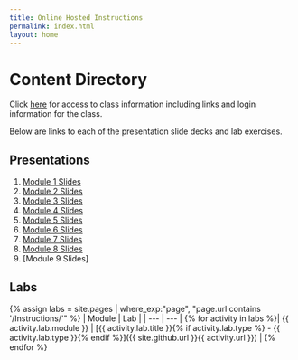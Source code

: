 ```yaml
---
title: Online Hosted Instructions
permalink: index.html
layout: home
---
```


# Content Directory

Click [here](Presentation\ClassLogins.pdf) for access to class information including links and login information for the class.

Below are links to each of the presentation slide decks and lab exercises.

## Presentations

1. [Module 1 Slides](Presentation/20778C_01U.pdf)
2. [Module 2 Slides](Presentation/20778C_02U.pdf)
3. [Module 3 Slides](Presentation/20778C_03U.pdf)
4. [Module 4 Slides](Presentation/20778C_04U.pdf)
5. [Module 5 Slides](Presentation/20778C_05U.pdf)
6. [Module 6 Slides](Presentation/20778C_06U.pdf)
7. [Module 7 Slides](Presentation/20778C_07U.pdf)
8. [Module 8 Slides](Presentation/20778C_08U.pdf)
9. [Module 9 Slides]

## Labs

{% assign labs = site.pages | where_exp:"page", "page.url contains '/Instructions/'" %}
| Module | Lab |
| --- | --- | 
{% for activity in labs  %}| {{ activity.lab.module }} | [{{ activity.lab.title }}{% if activity.lab.type %} - {{ activity.lab.type }}{% endif %}]({{ site.github.url }}{{ activity.url }}) |
{% endfor %}